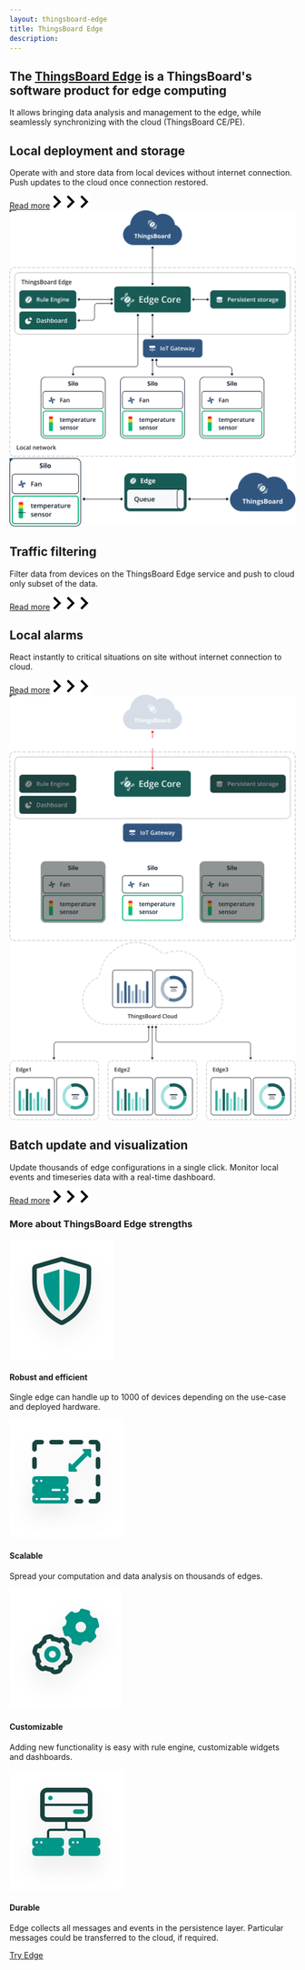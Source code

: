 ```yaml
---
layout: thingsboard-edge
title: ThingsBoard Edge
description:
---
```


<section id="tb-customers">
	<main>
		<a href="/industries/telecom/#tmobile"><object data="/images/customers/clear/t-mobile.svg"></object></a>
		<a href="https://www.bosch.com/"><object data="/images/customers/clear/bosch.svg"></object></a>
		<a href="https://www.prosegur.com/"><object data="/images/customers/clear/prosegur.svg"></object></a>
		<a href="http://www.engie.sk/en/kontakt"><object data="/images/customers/clear/engie.svg"></object></a>
		<a href="/industries/smart-energy/#circutor"><object data="/images/customers/clear/circutor.svg"></object></a>
		<a href="/industries/telecom/#tektelic"><object data="/images/customers/clear/tektelic.svg"></object></a>
	</main>
</section>

<section id="intro">
	<main>
		<h1 class="intro_title">The <a href="/docs/edge/what-is-edge/">ThingsBoard Edge</a> is a ThingsBoard's software product for edge computing</h1>
        <p class="labeling">It allows bringing data analysis and management to the edge, while seamlessly synchronizing with the cloud (ThingsBoard CE/PE).</p>
	</main>
</section>

<section id="local-deployment">
    <main>
        <div id="background">
            <div class="main1"></div><div class="small1"></div><div class="small2"></div><div class="small3"></div><div class="small4"></div>
        </div>
        <div class="block">
            <div class="feature-des"><h2>Local deployment and storage</h2>
                <p>Operate with and store data from local devices without internet connection. Push updates to the cloud once connection restored.</p>
                <a class="read-more-button" href="/docs/edge/what-is-edge/">Read more<img class="arrow first" src="/images/pe/read-more-arrow.svg"><img class="arrow second" src="/images/pe/read-more-arrow.svg"><img class="arrow third" src="/images/pe/read-more-arrow.svg"></a>
            </div>
            <div class="block-img">
                <img src="/images/edge/local-deployment.svg">
            </div>
        </div>
    </main>
</section>

<section id="data-filtering">
    <main>
        <div class="block">
            <div class="block-img">
                <img src="/images/edge/data-filtering.svg">
            </div>
            <div class="feature-des"><h2>Traffic filtering</h2>
                <p>Filter data from devices on the ThingsBoard Edge service and push to cloud only subset of the data.</p>
                <a class="read-more-button" href="/docs/edge/what-is-edge/">Read more<img class="arrow first" src="/images/pe/read-more-arrow.svg"><img class="arrow second" src="/images/pe/read-more-arrow.svg"><img class="arrow third" src="/images/pe/read-more-arrow.svg"></a>
            </div>
        </div>
    </main>
</section>

<section id="local-alarms">
    <main>
        <div id="background">
            <div class="main2"></div><div class="small5"></div><div class="small6"></div><div class="small7"></div>
        </div>
        <div class="block">
            <div class="feature-des"><h2>Local alarms</h2>
                <p>React instantly to critical situations on site without internet connection to cloud.</p>
                <a class="read-more-button" href="/docs/edge/what-is-edge/">Read more<img class="arrow first" src="/images/pe/read-more-arrow.svg"><img class="arrow second" src="/images/pe/read-more-arrow.svg"><img class="arrow third" src="/images/pe/read-more-arrow.svg"></a>
            </div>
            <div class="block-img">
                <img src="/images/edge/local-alarms.svg">
            </div>
        </div>
    </main>
</section>

<section id="batch-update">
    <main>
        <div class="block">
            <div class="block-img">
                <img src="/images/edge/batch-update.svg">
            </div>
            <div class="feature-des"><h2>Batch update and visualization</h2>
                <p>Update thousands of edge configurations in a single click. Monitor local events and timeseries data with a real-time dashboard.</p>
                <a class="read-more-button" href="/docs/edge/what-is-edge/">Read more<img class="arrow first" src="/images/pe/read-more-arrow.svg"><img class="arrow second" src="/images/pe/read-more-arrow.svg"><img class="arrow third" src="/images/pe/read-more-arrow.svg"></a>
            </div>
        </div>
    </main>
</section>


<section id="bottom-features">
    <main>
        <div id="background">
            <div class="main3"></div><div class="small8"></div>
        </div>
        <h3>More about ThingsBoard Edge strengths</h3>
        <div class="cards row">
            <div class="col-lg-6">
                <div class="block">
                    <img src="/images/edge/robust-icon.svg">
                    <div>
                        <h4 class="title">Robust and efficient</h4>
                        <p>Single edge can handle up to 1000 of devices depending on the use-case and deployed hardware.</p>
                    </div>
                </div>
            </div>
            <div class="col-lg-6">
                <div class="block"><img src="/images/edge/scalable-icon.svg">
                    <div>
                    <h4 class="title">Scalable</h4>
                    <p>Spread your computation and data analysis on thousands of edges.</p>
                    </div>
                </div>
            </div>
            <div class="col-lg-6">
                <div class="block"><img src="/images/edge/customizable-icon.svg">
                    <div>
                    <h4 class="title">Customizable</h4>
                    <p>Adding new functionality is easy with rule engine, customizable widgets and dashboards.</p>
                    </div>
                </div>
            </div>
            <div class="col-lg-6">
                <div class="block"><img src="/images/edge/durable-icon.svg">
                    <div>
                        <h4 class="title">Durable</h4>
                        <p>Edge collects all messages and events in the persistence layer. Particular messages could be transferred to the cloud, if required.</p>
                    </div>
                </div>
            </div>
        </div>
    </main>
</section>

<section id="bottom">
    <a href="/pricing/?active=thingsboard-edge" class="bottom-button">Try Edge</a>
</section>